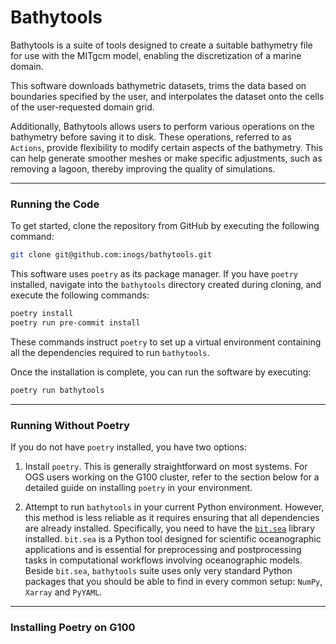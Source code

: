 # Bathytools

Bathytools is a suite of tools designed to create a suitable bathymetry
file for use with the MITgcm model, enabling the discretization of a
marine domain.

This software downloads bathymetric datasets, trims the data based on
boundaries specified by the user, and interpolates the dataset onto the cells
of the user-requested domain grid.

Additionally, Bathytools allows users to perform various operations on the
bathymetry before saving it to disk. These operations, referred to as `Actions`,
provide flexibility to modify certain aspects of the bathymetry. This can help
generate smoother meshes or make specific adjustments, such as removing a lagoon,
thereby improving the quality of simulations.

---

### Running the Code

To get started, clone the repository from GitHub by executing the following
command:

```bash
git clone git@github.com:inogs/bathytools.git
```

This software uses `poetry` as its package manager. If you have `poetry`
installed, navigate into the `bathytools` directory created during cloning,
and execute the following commands:

```bash
poetry install
poetry run pre-commit install
```

These commands instruct `poetry` to set up a virtual environment
containing all the dependencies required to run `bathytools`.

Once the installation is complete, you can run the software by executing:

```bash
poetry run bathytools
```

---

### Running Without Poetry

If you do not have `poetry` installed, you have two options:

1. Install `poetry`. This is generally straightforward on most systems.
   For OGS users working on the G100 cluster, refer to the section below for
   a detailed guide on installing `poetry` in your environment.

2. Attempt to run `bathytools` in your current Python environment. However,
   this method is less reliable as it requires ensuring that all dependencies
   are already installed. Specifically, you need to have the
   [`bit.sea`](https://github.com/inogs/bit.sea) library installed.
   `bit.sea` is a Python tool designed for scientific oceanographic applications
   and is essential for preprocessing and postprocessing tasks in computational
   workflows involving oceanographic models. Beside `bit.sea`, `bathytools`
   suite uses only very standard Python packages that you should be able to find
   in every common setup: `NumPy`, `Xarray` and `PyYAML`.

---

### Installing Poetry on G100
